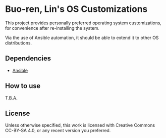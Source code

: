 # Buo-ren, Lin's OS Customizations

This project provides personally preferred operating system customizations, for convenience after re-installing the system.

Via the use of Ansible automation, it should be able to extend it to other OS distributions.

## Dependencies

* [Ansible](https://ansible.com)

## How to use

T.B.A.

## License

Unless otherwise specified, this work is licensed with Creative Commons CC-BY-SA 4.0, or any recent version you preferred.
